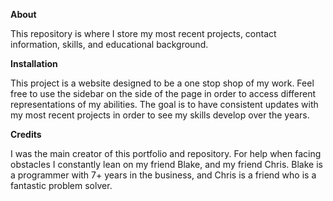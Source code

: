 <b>About</b>

This repository is where I store my most recent projects, contact information, skills, and educational background. 

<b>Installation</b> 

This project is a website designed to be a one stop shop of my work. Feel free to use the sidebar on the side of the page in order to access different representations of my abilities. The goal is to have consistent updates with my most recent projects in order to see my skills develop over the years. 

<b>Credits</b> 

I was the main creator of this portfolio and repository. For help when facing obstacles I constantly lean on my friend Blake, and my friend Chris. Blake is a programmer with 7+ years in the business, and Chris is a friend who is a fantastic problem solver. 
